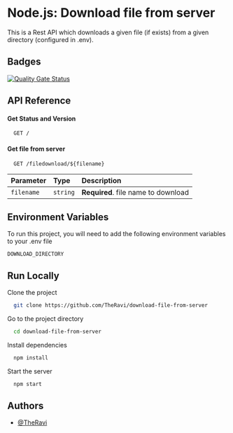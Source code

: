 
# Node.js: Download file from server

This is a Rest API which downloads a given file (if exists) from a given directory (configured in .env).


## Badges

[![Quality Gate Status](https://sonarcloud.io/api/project_badges/measure?project=TheRavi_download-file-from-server&metric=alert_status)](https://sonarcloud.io/dashboard?id=TheRavi_download-file-from-server)
  
## API Reference

#### Get Status and Version

```http
  GET /
```

#### Get file from server

```http
  GET /filedownload/${filename}
```

| Parameter | Type     | Description                       |
| :-------- | :------- | :-------------------------------- |
| `filename`      | `string` | **Required**. file name to download |

  
## Environment Variables

To run this project, you will need to add the following environment variables to your .env file

`DOWNLOAD_DIRECTORY`


  
## Run Locally

Clone the project

```bash
  git clone https://github.com/TheRavi/download-file-from-server
```

Go to the project directory

```bash
  cd download-file-from-server
```

Install dependencies

```bash
  npm install
```

Start the server

```bash
  npm start
```

  
## Authors

- [@TheRavi](https://www.github.com/TheRavi)

  
